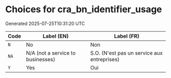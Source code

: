 # Choices for cra_bn_identifier_usage

Generated 2025-07-25T10:31:20 UTC

| Code | Label (EN) | Label (FR) |
|------|------------|------------|
| `N` | No | Non |
| `NA` | N/A (not a service to businesses) | S.O. (N'est pas un service aux entreprises) |
| `Y` | Yes | Oui |
